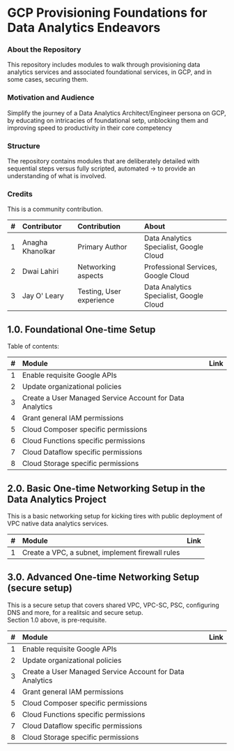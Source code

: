 # GCP Provisioning Foundations for Data Analytics Endeavors

### About the Repository
This repository includes modules to walk through provisioning data analytics services and associated foundational services, in GCP, and in some cases, securing them. 

### Motivation and Audience
Simplify the journey of a Data Analytics Architect/Engineer persona on GCP, by educating on intricacies of foundational setp, unblocking them and improving speed to productivity in their core competency

### Structure
The repository contains modules that are deliberately detailed with sequential steps versus fully scripted, automated -> to provide an understanding of what is involved.


### Credits
This is a community contribution.<br>


| # | Contributor | Contribution | About |
| -- | :---    | :---| :---| 
| 1 | Anagha Khanolkar | Primary Author | Data Analytics Specialist, Google Cloud |
| 2 | Dwai Lahiri | Networking aspects | Professional Services, Google Cloud |
| 3 | Jay O' Leary | Testing, User experience | Data Analytics Specialist, Google Cloud |


## 1.0. Foundational One-time Setup

Table of contents:<br>

| # | Module | Link |
| -- | :---    | ---|
| 1 | Enable requisite Google APIs | | 
| 2 | Update organizational policies | |
| 3 | Create a User Managed Service Account for Data Analytics | | 
| 4 | Grant general IAM permissions | |
| 5 | Cloud Composer specific permissions | |
| 6 | Cloud Functions specific permissions | |
| 7 | Cloud Dataflow specific permissions | |
| 8 | Cloud Storage specific permissions | |

## 2.0. Basic One-time Networking Setup in the Data Analytics Project

This is a basic networking setup for kicking tires with public deployment of VPC native data analytics services.


| # | Module | Link |
| -- | :---    | ---|
| 1 | Create a VPC, a subnet, implement firewall rules | |


## 3.0. Advanced One-time Networking Setup (secure setup)

This is a secure setup that covers shared VPC, VPC-SC, PSC, configuring DNS and more, for a realitsic and secure setup.<br>
Section 1.0 above, is pre-requisite.

| # | Module | Link |
| -- | :---    | ---|
| 1 | Enable requisite Google APIs | | 
| 2 | Update organizational policies | |
| 3 | Create a User Managed Service Account for Data Analytics | | 
| 4 | Grant general IAM permissions | |
| 5 | Cloud Composer specific permissions | |
| 6 | Cloud Functions specific permissions | |
| 7 | Cloud Dataflow specific permissions | |
| 8 | Cloud Storage specific permissions | |
